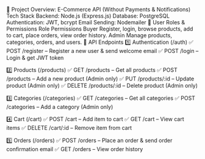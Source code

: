 📌 Project Overview: E-Commerce API (Without Payments & Notifications)
Tech Stack
Backend: Node.js (Express.js)
Database: PostgreSQL
Authentication: JWT, bcrypt
Email Sending: Nodemailer
📌 User Roles & Permissions
Role	Permissions
Buyer	Register, login, browse products, add to cart, place orders, view order history.
Admin	Manage products, categories, orders, and users.
📌 API Endpoints
1️⃣ Authentication (/auth)
✅ POST /register – Register a new user & send welcome email
✅ POST /login – Login & get JWT token

2️⃣ Products (/products)
✅ GET /products – Get all products
✅ POST /products – Add a new product (Admin only)
✅ PUT /products/:id – Update product (Admin only)
✅ DELETE /products/:id – Delete product (Admin only)

3️⃣ Categories (/categories)
✅ GET /categories – Get all categories
✅ POST /categories – Add a category (Admin only)

4️⃣ Cart (/cart)
✅ POST /cart – Add item to cart
✅ GET /cart – View cart items
✅ DELETE /cart/:id – Remove item from cart

5️⃣ Orders (/orders)
✅ POST /orders – Place an order & send order confirmation email
✅ GET /orders – View order history
